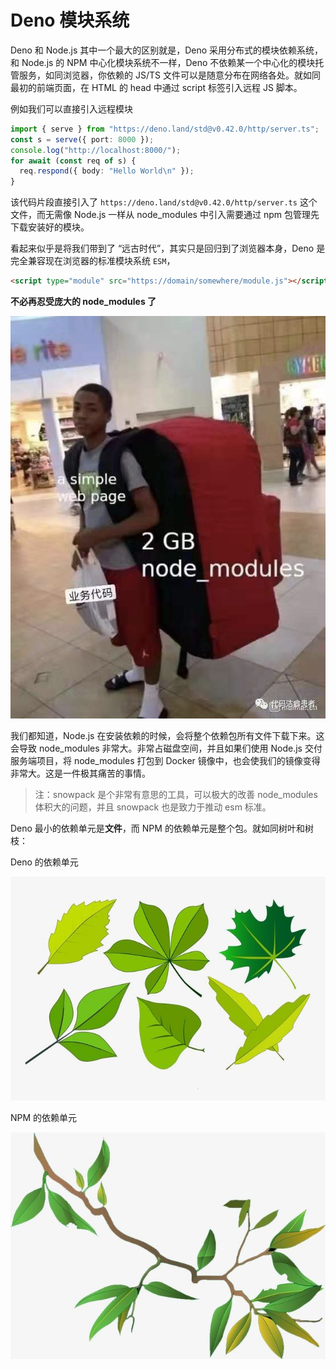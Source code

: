 # Deno 模块系统

Deno 和 Node.js 其中一个最大的区别就是，Deno 采用分布式的模块依赖系统，和 Node.js 的 NPM 中心化模块系统不一样，Deno 不依赖某一个中心化的模块托管服务，如同浏览器，你依赖的 JS/TS 文件可以是随意分布在网络各处。就如同最初的前端页面，在 HTML 的 head 中通过 script 标签引入远程 JS 脚本。

例如我们可以直接引入远程模块

```ts
import { serve } from "https://deno.land/std@v0.42.0/http/server.ts";
const s = serve({ port: 8000 });
console.log("http://localhost:8000/");
for await (const req of s) {
  req.respond({ body: "Hello World\n" });
}
```

该代码片段直接引入了 `https://deno.land/std@v0.42.0/http/server.ts` 这个文件，而无需像 Node.js 一样从 node_modules 中引入需要通过 npm 包管理先下载安装好的模块。

看起来似乎是将我们带到了 “远古时代”，其实只是回归到了浏览器本身，Deno 是完全兼容现在浏览器的标准模块系统 `ESM`，

```html
<script type="module" src="https://domain/somewhere/module.js"></script>
```

**不必再忍受庞大的 node_modules 了**

![](../images/node_modules.png)

我们都知道，Node.js 在安装依赖的时候，会将整个依赖包所有文件下载下来。这会导致 node_modules 非常大。非常占磁盘空间，并且如果们使用 Node.js 交付服务端项目，将 node_modules 打包到 Docker 镜像中，也会使我们的镜像变得非常大。这是一件极其痛苦的事情。

> 注：snowpack 是个非常有意思的工具，可以极大的改善 node_modules 体积大的问题，并且 snowpack 也是致力于推动 esm 标准。

Deno 最小的依赖单元是**文件**，而 NPM 的依赖单元是整个包。就如同树叶和树枝：

Deno 的依赖单元

![Deno](../images/leaf.png)

NPM 的依赖单元

![NPM](../images/tree_branch.png)
